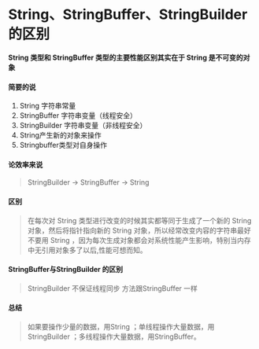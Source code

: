 # String、StringBuffer、StringBuilder的区别

**String 类型和 StringBuffer 类型的主要性能区别其实在于 String 是不可变的对象**

#### 简要的说
1. String 字符串常量
2. StringBuffer 字符串变量（线程安全）
3. StringBuilder 字符串变量（非线程安全）
4. String产生新的对象来操作 
5. Stringbuffer类型对自身操作

#### 论效率来说
> StringBuilder -> StringBuffer -> String


#### 区别
> 在每次对 String 类型进行改变的时候其实都等同于生成了一个新的 String 对象，然后将指针指向新的 String 对象，所以经常改变内容的字符串最好不要用 String ，因为每次生成对象都会对系统性能产生影响，特别当内存中无引用对象多了以后,性能可想而知。

<!--more-->
#### StringBuffer与StringBuilder 的区别
> StringBuilder 不保证线程同步 方法跟StringBuffer 一样


#### 总结
> 如果要操作少量的数据，用String ；单线程操作大量数据，用StringBuilder ；多线程操作大量数据，用StringBuffer。

